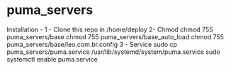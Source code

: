 # puma_servers

Installation -
  1 - Clone this repo in /home/deploy
  2- Chmod
    chmod 755 puma_servers/base
    chmod 755 puma_servers/base_auto_load
    chmod 755 puma_servers/base/leo.com.br.config
  3 - Service
    sudo cp puma_servers/puma.service /usr/lib/systemd/system/puma.service
    sudo systemctl enable puma.service

